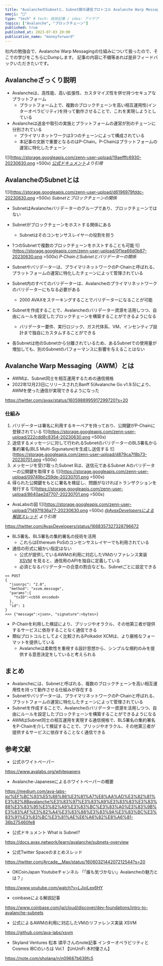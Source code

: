```yaml
---
title: "AvalancheのSubnetと、Subnet間の通信プロトコル Avalanche Warp Messagingの仕組み"
emoji: "📮"
type: "tech" # tech: 技術記事 / idea: アイデア
topics: ["Avalanche", "ブロックチェーン"]
published: true
published_at: 2023-07-03 20:00
publication_name: "moneyforward"
---
```


社内の勉強会で、Avalanche Warp Messagingの仕組みについて扱ったので、そこでの学びをこちらにDumpします。
記事の内容に不備等あれば是非フィードバックいただきたいです。

## Avalancheざっくり説明

- Avalancheは、高性能、高い拡張性、カスタマイズ性を併せ持つセキュアなプラットフォーム
  - プラットフォーム上で、複数のブロックチェーンを高い相互運用性(インターオペラビリティ)を持って動作させることで、これを実現しようとしている
- Avalancheは送金や取引の実施とプラットフォームの運営が別のチェーンに分別されている
  - プライマリネットワークは3つのチェーンによって構成されている
  - 本記事の文脈で重要となるのはP-Chain。P-Chainはプラットフォームの運営に特化したチェーン

![](https://storage.googleapis.com/zenn-user-upload/19aefffc6930-20230630.png =500x)
*[公式ドキュメント](https://docs.avax.network/learn/avalanche/avalanche-platform)より引用*
## AvalancheのSubnetとは

![](https://storage.googleapis.com/zenn-user-upload/d6196979fddc-20230630.png =500x)
*Subnetとブロックチェーンの関係*

- SubnetはAvalancheバリデーターのグループであり、ブロックチェーンではない
- Subnetがブロックチェーンをホストする関係にある
  - Subnetはそのコンセンサスレイヤーの役割を担う
- 1つのSubnetで複数のブロックチェーンをホストすることも可能
![](https://storage.googleapis.com/zenn-user-upload/0f1ea66d0b87-20230630.png =500x)
*P-ChainとSubnetとバリデーターの関係*

- Subnetやバリデーターは、プライマリネットワークのP-Chainと呼ばれる、プラットフォームの運営に特化したチェーンによって管理されている
- Subnet内のすべてのバリデーターは、Avalancheのプライマリネットワークのバリデーターにもなる必要がある
  - 2000 AVAXをステーキングすることでバリデーターになることが可能
- Subnetを作成することで、Avalancheのバリデーター資源を活用しつつ、自由にルールを設定したブロックチェーンを構築することができるようになる
  - バリデーター要件、実行ロジック、ガス代体系、VM、インセンティブ設計まで独自にカスタムすることができる
- 各Subnetは他のSubnetから分離されているため、あるSubnetでの使用量が増加しても、別のSubnetのパフォーマンスに影響を与えることはない

## Avalanche Warp Messaging（AWM）とは

- AWMは、Subnet同士を相互運用するための通信規格
- 2022年12月23日にリリースされたBanff 5(Avalanche Go v1.9.5)により、AWMを使った通信が実現できるようになった

https://twitter.com/avax/status/1605988995917299720?s=20

### 仕組み

1. バリデーターは署名に利用するキーペアを持っており、公開鍵がP-Chainに登録されている
![](https://storage.googleapis.com/zenn-user-upload/222cdd8c8354-20230630.png =500x)
2. 送信するメッセージに対して行われるSubnetのバリデーターのBLS署名から集約署名(BLS Multi-Sigunature)を生成し送信する
![](https://storage.googleapis.com/zenn-user-upload/d879ca7f8b73-20230701.png =500x)
3. メッセージを受け取ったSubnet Bは、送信元であるSubnet Aのバリデーターの公開鍵を取得する
![](https://storage.googleapis.com/zenn-user-upload/09749bc259de-20230701.png =500x)
4. 得られた公開鍵をもとに署名を検証し、問題がなければトランザクションを発行する
![](https://storage.googleapis.com/zenn-user-upload/8640ae2d7707-20230701.png =500x)

- AvaLabsの図
![](https://storage.googleapis.com/zenn-user-upload/71497f836a77-20230630.png =500x)
*[@AvaxDevelopersによる解説スレッド](https://twitter.com/AvaxDevelopers/status/1668357356122693637?s=20) より引用*

https://twitter.com/AvaxDevelopers/status/1668357327328796672

- BLS署名、BLS署名の集約署名の技術を活用
  - これらはEthereum PoSのコンセンサスレイヤーでも利用されている
- 通信の形式に細かい指定はない
  - 公式が提供しているAWMの利用に対応したVMのリファレンス実装 [XSVM](https://github.com/ava-labs/xsvm) を見ると、通信用のAPIを独自に定義している
  - 必須となるバリデーターの合意の割合なども、Subnetごとに設定できる
```:リファレンス実装 XSVM のメッセージ送信APIの使われ方(XSVMのREADME参照)
<< POST
{
  "jsonrpc": "2.0",
  "method": "xsvm.message",
  "params":{
    "txID":<cb58 encoded>
  },
  "id": 1
}
>>> {"message":<json>, "signature":<bytes>}
```

- P-Chainを利用した検証により、ブリッジやオラクル、その他第三者が提供するサービスに依存することなく通信できる
- 類似プロトコルとしてよく比較されるPolkadot XCMは、より厳格なフォーマットを提供している
  -  Avalancheは柔軟性を重視する設計思想から、シンプルな規約のみを提供する意思決定をしていると考えられる

## まとめ

- Avalancheには、Subnetと呼ばれる、複数のブロックチェーンを高い相互運用性を持って動作させる仕組みが存在する
- Subnetやバリデーターは、プライマリネットワークのP-Chainと呼ばれる、プラットフォームの運営に特化したチェーンによって管理されている
- Subnetを作成することで、Avalancheのバリデーター資源を活用しつつ、自由にルールを設定したブロックチェーンを構築することができるようになる
- AWMはSubnet同士の相互運用を実現する通信規格で、BLS署名の集約署名をP-Chainを介して検証することで、ブリッジやオラクル、その他第三者が提供するサービスに依存することなく通信できる
## 参考文献

- 公式ホワイトペーパー 

https://www.avalabs.org/whitepapers

- Avalanche-Japaneseによるホワイトペーパーの概要

https://medium.com/ava-labs-jp/%EF%BC%93%E5%88%86%E3%81%A7%E8%AA%AD%E3%82%81%E3%82%8Bavalanche%E3%83%97%E3%83%A9%E3%83%83%E3%83%88%E3%83%95%E3%82%A9%E3%83%BC%E3%83%A0%E3%83%9B%E3%83%AF%E3%82%A4%E3%83%88%E3%83%9A%E3%83%BC%E3%83%91%E3%83%BC%E3%81%AE%E6%A6%82%E8%A6%81-36b275460fe8

- 公式ドキュメント What is Subnet? 

https://docs.avax.network/learn/avalanche/subnets-overview

- 公式Twitter Spaceのまとめスレッド

https://twitter.com/Arcade__Max/status/1606032144207212544?s=20

- OKCoinJapan Youtubeチャンネル 「「誰も気づかない」Avalancheの魅力とは？」

https://www.youtube.com/watch?v=LJixjLex6HY

- coinbaseによる解説記事

https://www.coinbase.com/ja/cloud/discover/dev-foundations/intro-to-avalanche-subnets

- 公式によるAWMの利用に対応したVMのリファレンス実装 XSVM

https://github.com/ava-labs/xsvm

- Skyland Ventures 松本 頌平さんのnote記事
インターオペラビリティとCosmos IBCのいろは Vol.1 【UnUniFi 木村優さん】

https://note.com/sholana/n/n09687b639fc5